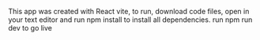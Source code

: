 This app was created with React vite, to run, download code files, open in your text editor and run npm install to install all dependencies. run npm run dev to go live
